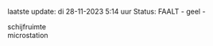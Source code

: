 laatste update: 
di 28-11-2023  5:14   uur 
Status: FAALT - geel - 
<div class="service R">schijfruimte</div><div class="service R">microstation</div>